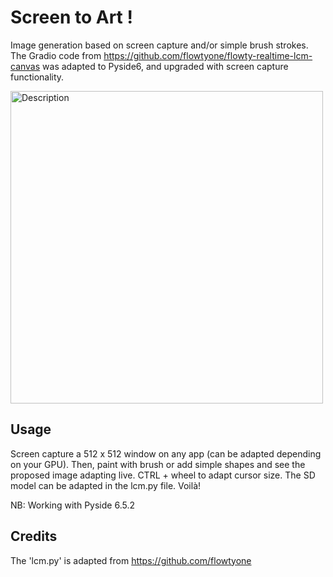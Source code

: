 # Screen to Art !
Image generation based on screen capture and/or simple brush strokes. The Gradio code from <a>https://github.com/flowtyone/flowty-realtime-lcm-canvas</a> was adapted to Pyside6, and upgraded with screen capture functionality.

<img src="paintlcm_lr3.gif" width="500" alt="Description">

## Usage
Screen capture a 512 x 512 window on any app (can be adapted depending on your GPU). Then, paint with brush or add simple shapes and see the proposed image adapting live.
CTRL + wheel to adapt cursor size. The SD model can be adapted in the lcm.py file.
Voilà!

NB: Working with Pyside 6.5.2

## Credits
The 'lcm.py' is adapted from https://github.com/flowtyone


